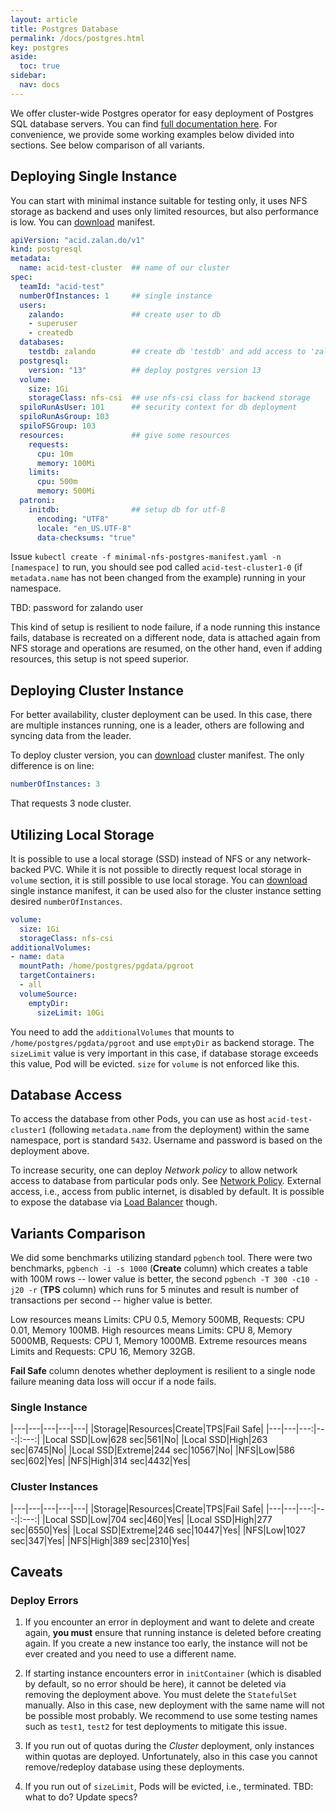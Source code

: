 ```yaml
---
layout: article
title: Postgres Database
permalink: /docs/postgres.html
key: postgres
aside:
  toc: true
sidebar:
  nav: docs
---
```


We offer cluster-wide Postgres operator for easy deployment of Postgres SQL database servers. You can find [full documentation here](https://opensource.zalando.com/postgres-operator/docs/reference/cluster_manifest.html). For convenience, we provide some working examples below divided into sections. See below comparison of all variants.

## Deploying Single Instance 

You can start with minimal instance suitable for testing only, it uses NFS storage as backend and uses only limited resources, but also performance is low. You can [download](postgres/minimal-nfs-postgres-manifest.yaml) manifest. 

```yaml
apiVersion: "acid.zalan.do/v1"
kind: postgresql
metadata:
  name: acid-test-cluster  ## name of our cluster
spec:
  teamId: "acid-test"
  numberOfInstances: 1     ## single instance
  users:
    zalando:               ## create user to db
    - superuser
    - createdb
  databases:            
    testdb: zalando        ## create db 'testdb' and add access to 'zalando' user
  postgresql:
    version: "13"          ## deploy postgres version 13
  volume:
    size: 1Gi            
    storageClass: nfs-csi  ## use nfs-csi class for backend storage
  spiloRunAsUser: 101      ## security context for db deployment
  spiloRunAsGroup: 103
  spiloFSGroup: 103
  resources:               ## give some resources
    requests:
      cpu: 10m
      memory: 100Mi
    limits:
      cpu: 500m
      memory: 500Mi
  patroni:
    initdb:                ## setup db for utf-8
      encoding: "UTF8"
      locale: "en_US.UTF-8"
      data-checksums: "true"
```

Issue `kubectl create -f minimal-nfs-postgres-manifest.yaml -n [namespace]` to run, you should see pod called `acid-test-cluster1-0` (if `metadata.name` has not been changed from the example) running in your namespace.

TBD: password for zalando user

This kind of setup is resilient to node failure, if a node running this instance fails, database is recreated on a different node, data is attached again from NFS storage and operations are resumed, on the other hand, even if adding resources, this setup is not speed superior.

## Deploying Cluster Instance

For better availability, cluster deployment can be used. In this case, there are multiple instances running, one is a leader, others are following and syncing data from the leader.

To deploy cluster version, you can [download](postgres/cluster-nfs-postgres-manifest.yaml) cluster manifest. The only difference is on line:

```yaml
numberOfInstances: 3
```

That requests 3 node cluster.

## Utilizing Local Storage

It is possible to use a local storage (SSD) instead of NFS or any network-backed PVC. While it is not possible to directly request local storage in `volume` section, it is still possible to use local storage. You can [download](postgres/minimal-local-postgres-manifest.yaml) single instance manifest, it can be used also for the cluster instance setting desired `numberOfInstances`.

```yaml
volume:
  size: 1Gi
  storageClass: nfs-csi
additionalVolumes:
- name: data
  mountPath: /home/postgres/pgdata/pgroot
  targetContainers:
  - all
  volumeSource:
    emptyDir:
      sizeLimit: 10Gi
```

You need to add the `additionalVolumes` that mounts to `/home/postgres/pgdata/pgroot` and use `emptyDir` as backend storage. The `sizeLimit` value is very important in this case, if database storage exceeds this value, Pod will be evicted. `size` for `volume` is not enforced like this.

## Database Access 

To access the database from other Pods, you can use as host `acid-test-cluster1` (following `metadata.name` from the deployment) within the same namespace, port is standard `5432`. Username and password is based on the deployment above. 

To increase security, one can deploy *Network policy* to allow network access to database from particular pods only. See [Network Policy](/docs/security.html). External access, i.e., access from public internet, is disabled by default. It is possible to expose the database via [Load Balancer](/docs/kubectl-expose.html#other-applications) though.

## Variants Comparison

We did some benchmarks utilizing standard `pgbench` tool. There were two benchmarks, `pgbench -i -s 1000` (**Create** column) which creates a table with 100M rows -- lower value is better, the second `pgbench -T 300 -c10 -j20 -r` (**TPS** column) which runs for 5 minutes and result is number of transactions per second -- higher value is better. 

Low resources means Limits: CPU 0.5, Memory 500MB, Requests: CPU 0.01, Memory 100MB. High resources means Limits: CPU 8, Memory 5000MB, Requests: CPU 1, Memory 1000MB. Extreme resources means Limits and Requests: CPU 16, Memory 32GB.

**Fail Safe** column denotes whether deployment is resilient to a single node failure meaning data loss will occur if a node fails.

### Single Instance

|---|---|---|---|---|
|Storage|Resources|Create|TPS|Fail Safe|
|---|---|---:|---:|:---:|
|Local SSD|Low|628 sec|561|No|
|Local SSD|High|263 sec|6745|No|
|Local SSD|Extreme|244 sec|10567|No|
|NFS|Low|586 sec|602|Yes|
|NFS|High|314 sec|4432|Yes|

### Cluster Instances

|---|---|---|---|---|
|Storage|Resources|Create|TPS|Fail Safe|
|---|---|---:|---:|:---:|
|Local SSD|Low|704 sec|460|Yes|
|Local SSD|High|277 sec|6550|Yes|
|Local SSD|Extreme|246 sec|10447|Yes|
|NFS|Low|1027 sec|347|Yes|
|NFS|High|389 sec|2310|Yes|

## Caveats

### Deploy Errors

1. If you encounter an error in deployment and want to delete and create again, **you must** ensure that running instance is deleted before creating again. If you create a new instance too early, the instance will not be ever created and you need to use a different name. 

2. If starting instance encounters error in `initContainer` (which is disabled by default, so no error should be here), it cannot be deleted via removing the deployment above. You must delete the `StatefulSet` manually. Also in this case, new deployment with the same name will not be possible most probably. We recommend to use some testing names such as `test1`, `test2` for test deployments to mitigate this issue.

3. If you run out of quotas during the *Cluster* deployment, only instances within quotas are deployed. Unfortunately, also in this case you cannot remove/redeploy database using these deployments.

4. If you run out of `sizeLimit`, Pods will be evicted, i.e., terminated. TBD: what to do? Update specs?
